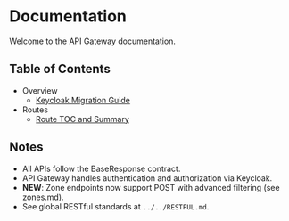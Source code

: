 # Documentation

Welcome to the API Gateway documentation.

## Table of Contents

- Overview
  - [Keycloak Migration Guide](../KEYCLOAK_MIGRATION.md)
- Routes
  - [Route TOC and Summary](./route/README.md)

## Notes

- All APIs follow the BaseResponse<T> contract.
- API Gateway handles authentication and authorization via Keycloak.
- **NEW**: Zone endpoints now support POST with advanced filtering (see zones.md).
- See global RESTful standards at `../../RESTFUL.md`.
